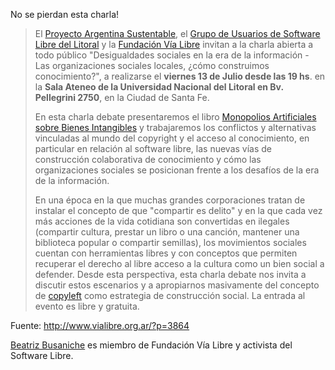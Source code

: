 <html><body><p>No se pierdan esta charla!

</p><blockquote>El <a href="http://www.pas.org.ar/">Proyecto Argentina Sustentable</a>, el <a href="http://www.lugli.org.ar/">Grupo de Usuarios de Software Libre del Litoral</a> y la <a href="http://www.vialibre.org.ar/">Fundación Vía Libre</a> invitan a la charla abierta a todo público "Desigualdades sociales en la era de la información - Las organizaciones sociales locales, ¿cómo construimos conocimiento?", a realizarse el <strong>viernes 13 de Julio desde las 19 hs</strong>. en la <strong>Sala Ateneo de la Universidad Nacional del Litoral en Bv. Pellegrini 2750</strong>, en la Ciudad de Santa Fe.



En esta charla debate presentaremos el libro <a href="http://www.vialibre.org.ar/wp-content/uploads/2007/03/mabi.pdf">Monopolios Artificiales sobre Bienes Intangibles</a> y trabajaremos los conflictos y alternativas vinculadas al mundo del copyright y el acceso al conocimiento, en particular en relación al software libre, las nuevas vías de construcción colaborativa de conocimiento y cómo las organizaciones sociales se posicionan frente a los desafíos de la era de la información.



En una época en la que muchas grandes corporaciones tratan de instalar el concepto de que "compartir es delito" y en la que cada vez más acciones de la vida cotidiana son convertidas en ilegales (compartir cultura, prestar un libro o una canción, mantener una biblioteca popular o compartir semillas), los movimientos sociales cuentan con herramientas libres y con conceptos que permiten recuperar el derecho al libre acceso a la cultura como un bien social a defender. Desde esta perspectiva, esta charla debate nos invita a discutir estos escenarios y a apropiarnos masivamente del concepto de <a href="http://es.wikipedia.org/wiki/Copyleft">copyleft</a> como estrategia de construcción social.   La entrada al evento es libre y gratuita.</blockquote>

Fuente: <a href="http://www.vialibre.org.ar/?p=3864" title="FVL" target="_blank">http://www.vialibre.org.ar/?p=3864</a><a href="http://www.bea.org.ar/" title="Bea" target="_blank">

Beatriz Busaniche</a> es miembro de Fundación Vía Libre y activista del Software Libre.</body></html>